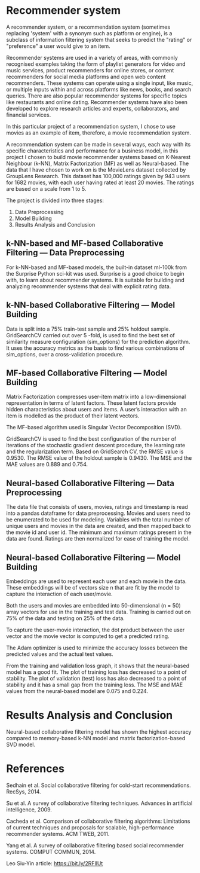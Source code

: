 # Recommender system
A recommender system, or a recommendation system (sometimes replacing 'system' with a synonym such as platform or engine), is a subclass of information filtering system that seeks to predict the "rating" or "preference" a user would give to an item.

Recommender systems are used in a variety of areas, with commonly recognised examples taking the form of playlist generators for video and music services, product recommenders for online stores, or content recommenders for social media platforms and open web content recommenders. These systems can operate using a single input, like music, or multiple inputs within and across platforms like news, books, and search queries. There are also popular recommender systems for specific topics like restaurants and online dating. Recommender systems have also been developed to explore research articles and experts, collaborators, and financial services.

In this particular project of a recommendation system, I chose to use movies as an example of item, therefore, a movie recommendation system.

A recommendation system can be made in several ways, each way with its specific characteristics and performance for a business model, in this project I chosen to build movie recommender systems based on K-Nearest Neighbour (k-NN), Matrix Factorization (MF) as well as Neural-based. The data that I have chosen to work on is the MovieLens dataset collected by GroupLens Research. This dataset has 100,000 ratings given by 943 users for 1682 movies, with each user having rated at least 20 movies. The ratings are based on a scale from 1 to 5.

The project is divided into three stages:
1. Data Preprocessing
2. Model Building
3. Results Analysis and Conclusion

## k-NN-based and MF-based Collaborative Filtering — Data Preprocessing
For k-NN-based and MF-based models, the built-in dataset ml-100k from the Surprise Python sci-kit was used. Surprise is a good choice to begin with, to learn about recommender systems. It is suitable for building and analyzing recommender systems that deal with explicit rating data.

## k-NN-based Collaborative Filtering — Model Building
Data is split into a 75% train-test sample and 25% holdout sample. GridSearchCV carried out over 5 -fold, is used to find the best set of similarity measure configuration (sim_options) for the prediction algorithm. It uses the accuracy metrics as the basis to find various combinations of sim_options, over a cross-validation procedure.

## MF-based Collaborative Filtering — Model Building
Matrix Factorization compresses user-item matrix into a low-dimensional representation in terms of latent factors. These latent factors provide hidden characteristics about users and items. A user’s interaction with an item is modelled as the product of their latent vectors.

The MF-based algorithm used is Singular Vector Decomposition (SVD).


GridSearchCV is used to find the best configuration of the number of iterations of the stochastic gradient descent procedure, the learning rate and the regularization term.
Based on GridSearch CV, the RMSE value is 0.9530. The RMSE value of the holdout sample is 0.9430. The MSE and the MAE values are 0.889 and 0.754.

## Neural-based Collaborative Filtering — Data Preprocessing
The data file that consists of users, movies, ratings and timestamp is read into a pandas dataframe for data preprocessing.
Movies and users need to be enumerated to be used for modeling. Variables with the total number of unique users and movies in the data are created, and then mapped back to the movie id and user id.
The minimum and maximum ratings present in the data are found. Ratings are then normalized for ease of training the model.

## Neural-based Collaborative Filtering — Model Building
Embeddings are used to represent each user and each movie in the data. These embeddings will be of vectors size n that are fit by the model to capture the interaction of each user/movie.

Both the users and movies are embedded into 50-dimensional (n = 50) array vectors for use in the training and test data. Training is carried out on 75% of the data and testing on 25% of the data.

To capture the user-movie interaction, the dot product between the user vector and the movie vector is computed to get a predicted rating.

The Adam optimizer is used to minimize the accuracy losses between the predicted values and the actual test values.

From the training and validation loss graph, it shows that the neural-based model has a good fit. The plot of training loss has decreased to a point of stability. The plot of validation (test) loss has also decreased to a point of stability and it has a small gap from the training loss.
The MSE and MAE values from the neural-based model are 0.075 and 0.224.

# Results Analysis and Conclusion
Neural-based collaborative filtering model has shown the highest accuracy compared to memory-based k-NN model and matrix factorization-based SVD model.


# References
Sedhain et al. Social collaborative filtering for cold-start recommendations. RecSys, 2014.

Su et al. A survey of collaborative filtering techniques. Advances in artificial intelligence, 2009.

Cacheda et al. Comparison of collaborative filtering algorithms: Limitations of current techniques and proposals for scalable, high-performance recommender systems. ACM TWEB, 2011.

Yang et al. A survey of collaborative filtering based social recommender systems. COMPUT COMMUN, 2014.

Leo Siu-Yin article: https://bit.ly/2RFllUt
